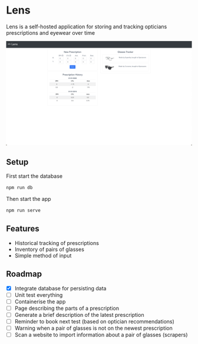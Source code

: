 # Lens

Lens is a self-hosted application for storing and tracking opticians prescriptions and eyewear over time

![Lens dashboard](./docs/img/lens_dashboard.png)

## Setup

First start the database
```bash
npm run db
```

Then start the app
```bash
npm run serve
```

## Features

- Historical tracking of prescriptions
- Inventory of pairs of glasses
- Simple method of input

## Roadmap

- [x] Integrate database for persisting data
- [ ] Unit test everything
- [ ] Containerise the app
- [ ] Page describing the parts of a prescription
- [ ] Generate a brief description of the latest prescription
- [ ] Reminder to book next test (based on optician recommendations)
- [ ] Warning when a pair of glasses is not on the newest prescription
- [ ] Scan a website to import information about a pair of glasses (scrapers)
